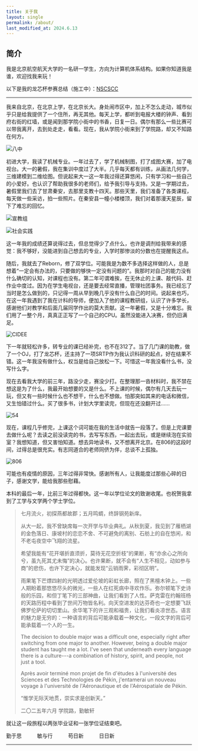 ```yaml
---
title: 关于我
layout: single
permalink: /about/
last_modified_at: 2024.6.13
---
```


## 简介

我是北京航空航天大学的一名研一学生，方向为计算机体系结构。如果你知道我是谁，欢迎找我来玩！

以下是我的龙芯杯参赛总结（施工中）：[NSCSCC](/blog/nscscc/)

---

我来自北京，在北京上学，在北京长大。身处闹市区中，加上不怎么走动，城市似乎只是给我提供了一个住所，再无其他。每天上学，都听到电报大楼的钟声、看到府右街的红墙，或是闻到那学院小街中的书香，日复一日。偶尔有那么一些比赛可以带我离开，去到处走走，看看。现在，我从学院小街来到了学院路，却又不知路在何方。

![八中](../assets/images/20250615_八中_1.jpg)

初进大学，我读了机械专业。一年过去了，学了机械制图，打了成图大赛，加了电视台。大一的暑假，我在集训中度过了大半。几乎每天都有训练，从画法几何学，三维建模到二维绘图。但说起来大一这一年我过得还算悠闲，只有学习和一些自己的小爱好。也认识了帮助我很多的老师们，给予我引导与支持。又是一学期过去，暑假里我们去了甘肃秦安，去那里支教十四天。那些天里，我们准备了各类课程，每天做一些采访，拍一些照片。在秦安县一幢小楼楼顶，我们对着那漫天星辰，留下了难忘的回忆。

![宣教组](../assets/images/20210900_宣教组_1.jpg)

![社会实践](../assets/images/20220807_社会实践_6.jpg)

这一年我的成绩还算说得过去，但总觉得少了点什么，也许是调剂给我带来的感觉：我不够好，没能进到自己想去的专业，入学时那惨淡的分数也在提醒我这点。

随后，我就去了Reborn，修了双学位。可能我是为数不多选择这样做的人，总是想着“一定会有办法的，只要做的够快一定没有问题的”。我那时对自己的能力没有什么确切的认知，对课程也没有。第二年可谓难挨，在无休止的上课、敲代码、赶作业中度过。因为在学生电视台，还是要去经常直播，管理社团事务。我已经忘了当时是怎么做到的，只记得一周从早到晚几乎没有什么自己的时间。说起来也巧，在这一年我遇到了我在计科的导师，便加入了他的课程教研组，认识了许多学长，感谢他们对教学和后面几届同学作出的莫大贡献。这一年暑假，又是十分难忘。我们用了一整个月，真真正正写了一个自己的CPU。虽然没能进入决赛，但仍旧满足。

![CIDEE](../assets/images/20230907_CIDEE_10.jpg)

下一年就轻松许多，转专业的课已经补完，也不在312了。当了几门课的助教，做了一个OJ，打了龙芯杯，还主持了一项SRTP作为我认识科研的起点，好在结果不错。这一年我没有做什么，权当是给自己放松一下。可惜这一年我没看什么书，没写什么字。

现在去看我大学的前三年，路没少走，赛没少打。在整理那一沓材料时，我不禁在想这是为了什么，我最开始想要的又是什么。不上课的时候，偶尔有几天去玩一玩，但又有一些时候什么也不想干，什么也不想做。怕那突如其来的电话和微信，又生怕错过什么。买了很多书，计划大学里读完，但现在还没翻开过……

![54](../assets/images/20240504_五四放歌_1.jpg)

现在，课程几乎修完，上课这个词可能在我的生活中就告一段落了。但是上完课要去做什么呢？去读之前没读完的书，去写写东西，一起出去玩，或是继续泡在实验室？我想知道，但又害怕知道。想去异地读书，又不想离开北京。在806的这段时间，过得总是很充实。有志同道合的老师同侪为伴，总谈不上孤独。

![806](../assets/images/20250615_勤敏轩_1.jpg)

可能也有疫情的原因，三年过得非常快。感谢所有人，让我能度过那些心碎的日子，感谢文学，能给我那些慰藉。

本科的最后一年，比前三年过得都快。这一年以学位论文的致谢收尾。也祝贺我拿到了工学与文学两个学士学位。

>七月流火，初探燕都故郡；五月鸣蜩，终辞钢苑新庠。
>
>从大一起，我不曾缺席每一次开学与毕业典礼。从秋到夏，我见到了雁栖湖的金色落日、康坡村的恋恋不舍、不可避免的离别、石舫上的自在悠闲，和不老屯夜空中飞翔的流星。
>
>希望我能有“花开堪折直须折，莫待无花空折枝”的果断，有“亦余心之所向兮，虽九死其尤未悔”的决心。也许果断，就不会有“人生不相见，动如参与商”的悲伤，也许下定决心，就能发现“云销雨霁，彩彻区明”。
>
>雨果笔下芒熛四射的光明透过爱伦坡的彩虹长廊，照在了黑檀木钟上。一些人期盼着那悠悠尽头的微光，一些人在红死病中寻欢作乐。弥尔顿笔下史诗般的乐园，和但丁笔下的三部神曲，让我们看到了人性。萨克雷在约翰班杨的天路历程中看到了世间万物皆名利。向天空进发的达芬奇也一定想要飞跃佛罗伦萨的切切里山。余华笔下的许三观和福贵，让我们看炎凉世态。语言的魅力是无穷的：一种语言的背后可能承载着一种文化，一段文字的背后可能承载着一个人的一生。
>
>The decision to double major was a difficult one, especially right after switching from one major to another. However, being a double major student has taught me a lot. I've seen that underneath every language there is a culture---a combination of history, spirit, and people, not just a tool.
>
>Après avoir terminé mon projet de fin d'études à l'université des Sciences et des Technologies de Pékin, j'entamerai un nouveau voyage à l'université de l'Aéronautique et de l'Aérospatiale de Pékin.
>
>“惟学无际天地贯，崇实求是创新天。”
>
>二〇二五年六月
>学院路，勤敏轩

就让这一段旅程以两张毕业证和一张学位证结束吧。

<p class="justify_txt">勤于思&emsp;&emsp;&emsp;敏与行&emsp;&emsp;&emsp;苟日新&emsp;&emsp;&emsp;日日新</p>

---
